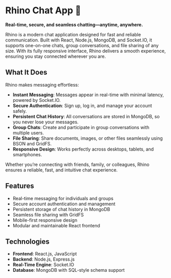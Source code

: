# Rhino Chat App 🚀

**Real-time, secure, and seamless chatting—anytime, anywhere.**  

Rhino is a modern chat application designed for fast and reliable communication. Built with React, Node.js, MongoDB, and Socket.IO, it supports one-on-one chats, group conversations, and file sharing of any size. With its fully responsive interface, Rhino delivers a smooth experience, ensuring you stay connected wherever you are.

## What It Does

Rhino makes messaging effortless:

- **Instant Messaging**: Messages appear in real-time with minimal latency, powered by Socket.IO.  
- **Secure Authentication**: Sign up, log in, and manage your account safely.  
- **Persistent Chat History**: All conversations are stored in MongoDB, so you never lose your messages.  
- **Group Chats**: Create and participate in group conversations with multiple users.  
- **File Sharing**: Share documents, images, or other files seamlessly using BSON and GridFS.  
- **Responsive Design**: Works perfectly across desktops, tablets, and smartphones.  

Whether you’re connecting with friends, family, or colleagues, Rhino ensures a reliable, fast, and intuitive chat experience.

## Features

- Real-time messaging for individuals and groups  
- Secure account authentication and management  
- Persistent storage of chat history in MongoDB  
- Seamless file sharing with GridFS  
- Mobile-first responsive design  
- Modular and maintainable React frontend  

## Technologies

- **Frontend**: React.js, JavaScript  
- **Backend**: Node.js, Express.js  
- **Real-Time Engine**: Socket.IO  
- **Database**: MongoDB with SQL-style schema support  


